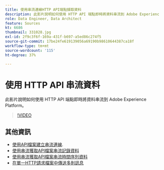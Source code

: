 ```yaml
---
title: 使用串流連線HTTP API端點擷取資料
description: 此影片說明如何使用 HTTP API 端點即時將資料串流到 Adobe Experience Platform。
role: Data Engineer, Data Architect
feature: Sources
kt: 6686
thumbnail: 331028.jpg
exl-id: 2f9c3f6f-169a-431f-b697-a5ed86c274f5
source-git-commit: 17be24fe619139056a69190b98610644387ca18f
workflow-type: tm+mt
source-wordcount: '115'
ht-degree: 37%

---
```


# 使用 HTTP API 串流資料

此影片說明如何使用 HTTP API 端點即時將資料串流到 Adobe Experience Platform。

>[!VIDEO](https://video.tv.adobe.com/v/331028?quality=12&learn=on)

## 其他資訊

* [使用API檔案建立串流連線](https://experienceleague.adobe.com/docs/experience-platform/sources/api-tutorials/create/streaming/http.html).
* [使用串流獲取API檔案串流記錄資料](https://experienceleague.adobe.com/docs/experience-platform/ingestion/tutorials/streaming-record-data.html)
* [使用串流獲取API檔案串流時間序列資料](https://experienceleague.adobe.com/docs/experience-platform/ingestion/tutorials/streaming-time-series-data.html)
* [在單一HTTP請求檔案中傳送多則訊息](https://experienceleague.adobe.com/docs/experience-platform/ingestion/tutorials/streaming-multiple-messages.html)